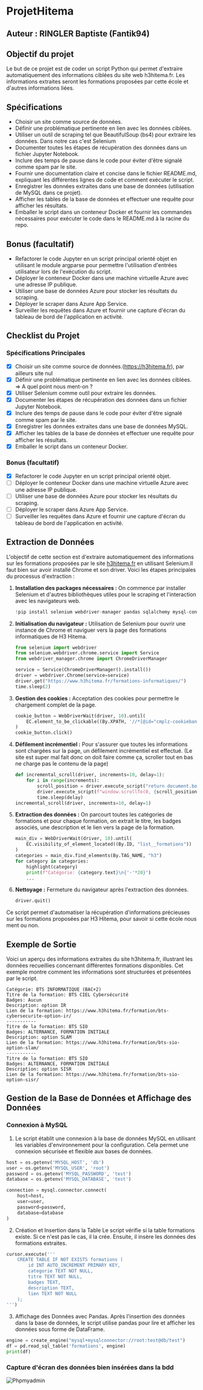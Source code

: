 # ProjetHitema
## Auteur : RINGLER Baptiste (Fantik94)
## Objectif du projet

Le but de ce projet est de coder un script Python qui permet d'extraire automatiquement des informations ciblées du site web h3hitema.fr. Les informations extraites seront les formations proposées par cette école et d'autres informations liées.

## Spécifications

- Choisir un site comme source de données.
- Définir une problématique pertinente en lien avec les données ciblées.
- Utiliser un outil de scraping tel que BeautifulSoup (bs4) pour extraire les données. Dans notre cas c'est Selenium
- Documenter toutes les étapes de récupération des données dans un fichier Jupyter Notebook.
- Inclure des temps de pause dans le code pour éviter d'être signalé comme spam par le site.
- Fournir une documentation claire et concise dans le fichier README.md, expliquant les différentes lignes de code et comment exécuter le script.
- Enregistrer les données extraites dans une base de données (utilisation de MySQL dans ce projet).
- Afficher les tables de la base de données et effectuer une requête pour afficher les résultats.
- Emballer le script dans un conteneur Docker et fournir les commandes nécessaires pour exécuter le code dans le README.md à la racine du repo.

## Bonus (facultatif)

- Refactorer le code Jupyter en un script principal orienté objet en utilisant le module argparse pour permettre l'utilisation d'entrées utilisateur lors de l'exécution du script.
- Déployer le conteneur Docker dans une machine virtuelle Azure avec une adresse IP publique.
- Utiliser une base de données Azure pour stocker les résultats du scraping.
- Déployer le scraper dans Azure App Service.
- Surveiller les requêtes dans Azure et fournir une capture d'écran du tableau de bord de l'application en activité.

## Checklist du Projet

### Spécifications Principales
- [x] Choisir un site comme source de données.(https://h3hitema.fr), par ailleurs site nul 
- [x] Définir une problématique pertinente en lien avec les données ciblées. => A quel point nous ment-on ?
- [x] Utiliser Selenium comme outil  pour extraire les données.
- [x] Documenter les étapes de récupération des données dans un fichier Jupyter Notebook.
- [x] Inclure des temps de pause dans le code pour éviter d'être signalé comme spam par le site.
- [x] Enregistrer les données extraites dans une base de données MySQL.
- [x] Afficher les tables de la base de données et effectuer une requête pour afficher les résultats.
- [x] Emballer le script dans un conteneur Docker.

### Bonus (facultatif)
- [x] Refactorer le code Jupyter en un script principal orienté objet.
- [ ] Déployer le conteneur Docker dans une machine virtuelle Azure avec une adresse IP publique.
- [ ] Utiliser une base de données Azure pour stocker les résultats du scraping.
- [ ] Déployer le scraper dans Azure App Service.
- [ ] Surveiller les requêtes dans Azure et fournir une capture d'écran du tableau de bord de l'application en activité.

## Extraction de Données

L'objectif de cette section est d'extraire automatiquement des informations sur les formations proposées par le site [h3hitema.fr](https://www.h3hitema.fr/formations-informatiques/) en utilisant Selenium.Il faut bien sur avoir installé Chrome et son driver. Voici les étapes principales du processus d'extraction :

1. **Installation des packages nécessaires :** On commence par installer Selenium et d'autres bibliothèques utiles pour le scraping et l'interaction avec les navigateurs web.
    ```python
    !pip install selenium webdriver-manager pandas sqlalchemy mysql-connector-python
    ```

2. **Initialisation du navigateur :** Utilisation de Selenium pour ouvrir une instance de Chrome et naviguer vers la page des formations informatiques de H3 Hitema.
    ```python
    from selenium import webdriver
    from selenium.webdriver.chrome.service import Service
    from webdriver_manager.chrome import ChromeDriverManager
    
    service = Service(ChromeDriverManager().install())
    driver = webdriver.Chrome(service=service)
    driver.get("https://www.h3hitema.fr/formations-informatiques/")
    time.sleep(2)
    ```

3. **Gestion des cookies :** Acceptation des cookies pour permettre le chargement complet de la page.
    ```python
    cookie_button = WebDriverWait(driver, 10).until(
        EC.element_to_be_clickable((By.XPATH, '//*[@id="cmplz-cookiebanner-container"]/div/div[6]/button[1]'))
    )
    cookie_button.click()
    ```

4. **Défilement incrémentiel :** Pour s'assurer que toutes les informations sont chargées sur la page, un défilement incrémentiel est effectué. (Le site est super mal fait donc on doit faire comme ça, scroller tout en bas ne charge pas le contenu de la page)
    ```python
    def incremental_scroll(driver, increments=10, delay=1):
        for i in range(increments):
            scroll_position = driver.execute_script("return document.body.scrollHeight") * (i+1) / increments
            driver.execute_script(f"window.scrollTo(0, {scroll_position});")
            time.sleep(delay)
    incremental_scroll(driver, increments=10, delay=1)
    ```

5. **Extraction des données :** On parcourt toutes les catégories de formations et pour chaque formation, on extrait le titre, les badges associés, une description et le lien vers la page de la formation.
    ```python
    main_div = WebDriverWait(driver, 10).until(
        EC.visibility_of_element_located((By.ID, "list__formations"))
    )
    categories = main_div.find_elements(By.TAG_NAME, "h3")
    for category in categories:
        highlight(category)
        print(f"Catégorie: {category.text}\n{'-'*20}")
        ...
    ```

6. **Nettoyage :** Fermeture du navigateur après l'extraction des données.
    ```python
    driver.quit()
    ```

Ce script permet d'automatiser la récupération d'informations précieuses sur les formations proposées par H3 Hitema, pour savoir si cette école nous ment ou non.

## Exemple de Sortie

Voici un aperçu des informations extraites du site h3hitema.fr, illustrant les données recueillies concernant différentes formations disponibles. Cet exemple montre comment les informations sont structurées et présentées par le script.

```
Catégorie: BTS INFORMATIQUE (BAC+2)
Titre de la formation: BTS CIEL Cybersécurité
Badges: Aucun
Description: option IR
Lien de la formation: https://www.h3hitema.fr/formation/bts-cybersecurite-option-ir/
-----------
Titre de la formation: BTS SIO
Badges: ALTERNANCE, FORMATION INITIALE
Description: option SLAM
Lien de la formation: https://www.h3hitema.fr/formation/bts-sio-option-slam/
-----------
Titre de la formation: BTS SIO
Badges: ALTERNANCE, FORMATION INITIALE
Description: option SISR
Lien de la formation: https://www.h3hitema.fr/formation/bts-sio-option-sisr/
```

## Gestion de la Base de Données et Affichage des Données

### Connexion à MySQL

1. Le script établit une connexion à la base de données MySQL en utilisant les variables d'environnement pour la configuration. Cela permet une connexion sécurisée et flexible aux bases de données.

```python
host = os.getenv('MYSQL_HOST', 'db')
user = os.getenv('MYSQL_USER', 'root')
password = os.getenv('MYSQL_PASSWORD', 'test')
database = os.getenv('MYSQL_DATABASE', 'test')

connection = mysql.connector.connect(
    host=host,
    user=user,
    password=password,  
    database=database
)
```

2. Création et Insertion dans la Table
Le script vérifie si la table formations existe. Si ce n'est pas le cas, il la crée. Ensuite, il insère les données des formations extraites.

```python
cursor.execute('''
    CREATE TABLE IF NOT EXISTS formations (
        id INT AUTO_INCREMENT PRIMARY KEY,
        categorie TEXT NOT NULL,
        titre TEXT NOT NULL,
        badges TEXT,
        description TEXT,
        lien TEXT NOT NULL
    );
''')
```

3. Affichage des Données avec Pandas.
Après l'insertion des données dans la base de données, le script utilise pandas pour lire et afficher les données sous forme de DataFrame.

```python
engine = create_engine("mysql+mysqlconnector://root:test@db/test")
df = pd.read_sql_table('formations', engine)
print(df)
```

### Capture d'écran des données bien insérées dans la bdd 
![Phpmyadmin](./image.png)

